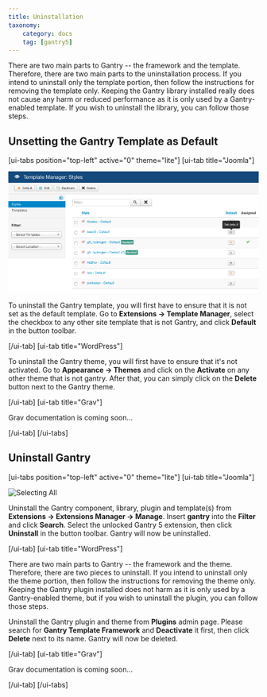 ```yaml
---
title: Uninstallation
taxonomy:
    category: docs
    tag: [gantry5]
---
```


There are two main parts to Gantry -- the framework and the template. Therefore, there are two main parts to the uninstallation process. If you intend to uninstall only the template portion, then follow the instructions for removing the template only. Keeping the Gantry library installed really does not cause any harm or reduced performance as it is only used by a Gantry-enabled template. If you wish to uninstall the library, you can follow those steps.

## Unsetting the Gantry Template as Default

[ui-tabs position="top-left" active="0" theme="lite"]
[ui-tab title="Joomla"]

![Setting Another Template as Default](uninstall_gantry_1.png?classes=shadow,border)

To uninstall the Gantry template, you will first have to ensure that it is not set as the default template. Go to **Extensions → Template Manager**, select the checkbox to any other site template that is not Gantry, and click **Default** in the button toolbar.

[/ui-tab]
[ui-tab title="WordPress"]

To uninstall the Gantry theme, you will first have to ensure that it's not activated. Go to **Appearance → Themes** and click on the **Activate** on any other theme that is not gantry. After that, you can simply click on the **Delete** button next to the Gantry theme.

[/ui-tab]
[ui-tab title="Grav"]

Grav documentation is coming soon...

[/ui-tab]
[/ui-tabs]

## Uninstall Gantry

[ui-tabs position="top-left" active="0" theme="lite"]
[ui-tab title="Joomla"]

![Selecting All](../installation/gantry_extensions.png?classes=shadow,border)

Uninstall the Gantry component, library, plugin and template(s) from **Extensions → Extensions Manager → Manage**. Insert **gantry** into the **Filter** and click **Search**. Select the unlocked Gantry 5 extension, then click **Uninstall** in the button toolbar. Gantry will now be uninstalled.

[/ui-tab]
[ui-tab title="WordPress"]

There are two main parts to Gantry -- the framework and the theme. Therefore, there are two pieces to uninstall. If you intend to uninstall only the theme portion, then follow the instructions for removing the theme only. Keeping the Gantry plugin installed does not harm as it is only used by a Gantry-enabled theme, but if you wish to uninstall the plugin, you can follow those steps.

Uninstall the Gantry plugin and theme from **Plugins** admin page. Please search for **Gantry Template Framework** and **Deactivate** it first, then click **Delete** next to its name. Gantry will now be deleted.

[/ui-tab]
[ui-tab title="Grav"]

Grav documentation is coming soon...

[/ui-tab]
[/ui-tabs]


